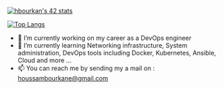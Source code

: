 [![hbourkan's 42 stats](https://badge.mediaplus.ma/greenbinary/hbourkan)](https://github.com/oakoudad/badge42)

[![Top Langs](https://github-readme-stats.vercel.app/api/top-langs/?username=houssambourkane)](https://github.com/anuraghazra/github-readme-stats&theme=radical)

- 🔭 I’m currently working on my career as a DevOps engineer
- 🌱 I’m currently learning Networking infrastructure, System administration, DevOps tools including Docker, Kubernetes, Ansible, Cloud and more ...
- 📫 You can reach me by sending my a mail on : houssambourkane@gmail.com
